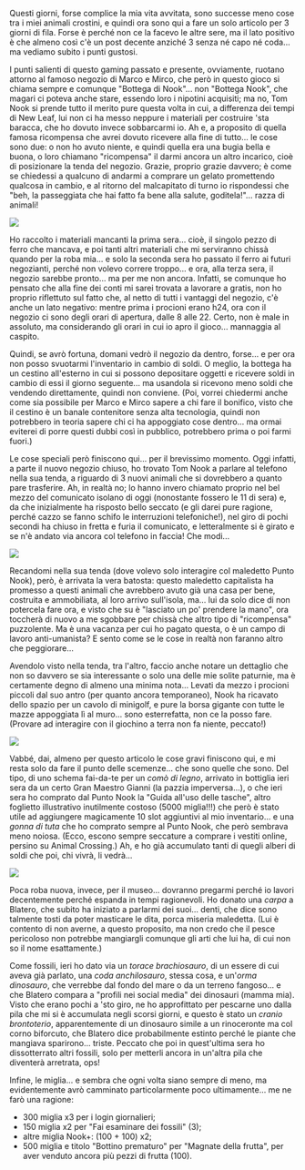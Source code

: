 <!--t Progressi a rallentatore e momenti più calmi, su New Horizons (Giorni 9-10-11) t-->
<!--d Questi giorni, forse complice la mia vita avvitata, sono successe meno cose tra i miei animali crostini, e quindi ora sono qui a fare un solo d-->
<!--tag Random tag-->

Questi giorni, forse complice la mia vita avvitata, sono successe meno cose tra i miei animali crostini, e quindi ora sono qui a fare un solo articolo per 3 giorni di fila. Forse è perché non ce la facevo le altre sere, ma il lato positivo è che almeno così c'è un post decente anziché 3 senza né capo né coda... ma vediamo subito i punti gustosi.

I punti salienti di questo gaming passato e presente, ovviamente, ruotano attorno al famoso negozio di Marco e Mirco, che però in questo gioco si chiama sempre e comunque "Bottega di Nook"... non "Bottega Nook", che magari ci poteva anche stare, essendo loro i nipotini acquisiti; ma no, Tom Nook si prende tutto il merito pure questa volta in cui, a differenza dei tempi di New Leaf, lui non ci ha messo neppure i materiali per costruire 'sta baracca, che ho dovuto invece sobbarcarmi io. Ah e, a proposito di quella famosa ricompensa che avrei dovuto ricevere alla fine di tutto... le cose sono due: o non ho avuto niente, e quindi quella era una bugia bella e buona, o loro chiamano "ricompensa" il darmi ancora un altro incarico, cioè di posizionare la tenda del negozio. Grazie, proprio grazie davvero; è come se chiedessi a qualcuno di andarmi a comprare un gelato promettendo qualcosa in cambio, e al ritorno del malcapitato di turno io rispondessi che "beh, la passeggiata che hai fatto fa bene alla salute, goditela!"... razza di animali!

![](https://stuff.octt.eu.org/content/images/20250926083124-2025092500534600-02CB906EA538A35643C1E1484C4B947D.jpg)

Ho raccolto i materiali mancanti la prima sera... cioè, il singolo pezzo di ferro che mancava, e poi tanti altri materiali che mi serviranno chissà quando per la roba mia... e solo la seconda sera ho passato il ferro ai futuri negozianti, perché non volevo correre troppo... e ora, alla terza sera, il negozio sarebbe pronto... ma per me non ancora.
Infatti, se comunque ho pensato che alla fine dei conti mi sarei trovata a lavorare a gratis, non ho proprio riflettuto sul fatto che, al netto di tutti i vantaggi del negozio, c'è anche un lato negativo: mentre prima i procioni erano h24, ora con il negozio ci sono degli orari di apertura, dalle 8 alle 22. Certo, non è male in assoluto, ma considerando gli orari in cui io apro il gioco... mannaggia al caspito.

Quindi, se avrò fortuna, domani vedrò il negozio da dentro, forse... e per ora non posso svuotarmi l'inventario in cambio di soldi. O meglio, la bottega ha un cestino all'esterno in cui si possono depositare oggetti e ricevere soldi in cambio di essi il giorno seguente... ma usandola si ricevono meno soldi che vendendo direttamente, quindi non conviene. (Poi, vorrei chiedermi anche come sia possibile per Marco e Mirco sapere a chi fare il bonifico, visto che il cestino è un banale contenitore senza alta tecnologia, quindi non potrebbero in teoria sapere chi ci ha appoggiato cose dentro... ma ormai eviterei di porre questi dubbi così in pubblico, potrebbero prima o poi farmi fuori.)

Le cose speciali però finiscono qui... per il brevissimo momento. Oggi infatti, a parte il nuovo negozio chiuso, ho trovato Tom Nook a parlare al telefono nella sua tenda, a riguardo di 3 nuovi animali che si dovrebbero a quanto pare trasferire. Ah, in realtà no; lo hanno invero chiamato proprio nel bel mezzo del comunicato isolano di oggi (nonostante fossero le 11 di sera) e, da che inizialmente ha risposto bello seccato (e gli darei pure ragione, perché cazzo se fanno schifo le interruzioni telefoniche!), nel giro di pochi secondi ha chiuso in fretta e furia il comunicato, e letteralmente si è girato e se n'è andato via ancora col telefono in faccia! Che modi...

![](https://stuff.octt.eu.org/content/images/20250926082707-2025092523361600-02CB906EA538A35643C1E1484C4B947D.jpg)

Recandomi nella sua tenda (dove volevo solo interagire col maledetto Punto Nook), però, è arrivata la vera batosta: questo maledetto capitalista ha promesso a questi animali che avrebbero avuto già una casa per bene, costruita e ammobiliata, al loro arrivo sull'isola, ma... lui da solo dice di non potercela fare ora, e visto che su è "lasciato un po' prendere la mano", ora toccherà di nuovo a me sgobbare per chissà che altro tipo di "ricompensa" puzzolente. Ma è una vacanza per cui ho pagato questa, o è un campo di lavoro anti-umanista? E sento come se le cose in realtà non faranno altro che peggiorare...

Avendolo visto nella tenda, tra l'altro, faccio anche notare un dettaglio che non so davvero se sia interessante o solo una delle mie solite paturnie, ma è certamente degno di almeno una minima nota... Levati da mezzo i procioni piccoli dal suo antro (per quanto ancora temporaneo), Nook ha ricavato dello spazio per un cavolo di minigolf, e pure la borsa gigante con tutte le mazze appoggiata lì al muro... sono esterrefatta, non ce la posso fare. (Provare ad interagire con il giochino a terra non fa niente, peccato!)

![](https://stuff.octt.eu.org/content/images/20250926083217-2025092523400500-02CB906EA538A35643C1E1484C4B947D.jpg)

Vabbé, dai, almeno per questo articolo le cose gravi finiscono qui, e mi resta solo da fare il punto delle scemenze... che sono quelle che sono. Del tipo, di uno schema fai-da-te per un _comò di legno_, arrivato in bottiglia ieri sera da un certo Gran Maestro Gianni (la pazzia imperversa...), o che ieri sera ho comprato dal Punto Nook la "Guida all'uso delle tasche", altro foglietto illustrativo inutilmente costoso (5000 miglia!!!) che però è stato utile ad aggiungere magicamente 10 slot aggiuntivi al mio inventario... e una _gonna di tuta_ che ho comprato sempre al Punto Nook, che però sembrava meno noiosa. (Ecco, escono sempre seccature a comprare i vestiti online, persino su Animal Crossing.) Ah, e ho già accumulato tanti di quegli alberi di soldi che poi, chi vivrà, li vedrà...

![](https://stuff.octt.eu.org/content/images/20250926082601-2025092401065800-02CB906EA538A35643C1E1484C4B947D.jpg)

Poca roba nuova, invece, per il museo... dovranno pregarmi perché io lavori decentemente perché espanda in tempi ragionevoli. Ho donato una *carpa* a Blatero, che subito ha iniziato a parlarmi dei suoi... denti, che dice sono talmente tosti da poter masticare le dita, porca miseria maledetta. (Lui è contento di non averne, a questo proposito, ma non credo che il pesce pericoloso non potrebbe mangiargli comunque gli arti che lui ha, di cui non so il nome esattamente.)

Come fossili, ieri ho dato via un _torace brachiosauro_, di un essere di cui aveva già parlato, una _coda anchilosauro_, stessa cosa, e un'_orma dinosauro_, che verrebbe dal fondo del mare o da un terreno fangoso... e che Blatero compara a "profili nei social media" dei dinosauri (mamma mia). Visto che erano pochi a 'sto giro, ne ho approfittato per pescarne uno dalla pila che mi si è accumulata negli scorsi giorni, e questo è stato un _cranio brontoterio_, apparentemente di un dinosauro simile a un rinoceronte ma col corno biforcuto, che Blatero dice probabilmente estinto perché le piante che mangiava sparirono... triste. Peccato che poi in quest'ultima sera ho dissotterrato altri fossili, solo per metterli ancora in un'altra pila che diventerà arretrata, ops!

Infine, le miglia... e sembra che ogni volta siano sempre di meno, ma evidentemente avrò camminato particolarmente poco ultimamente... me ne farò una ragione:

+ 300 miglia x3 per i login giornalieri;
+ 150 miglia x2 per "Fai esaminare dei fossili" (3);
+ altre miglia Nook+: (100 + 100) x2;
+ 500 miglia e titolo "Bottino prematuro" per "Magnate della frutta", per aver venduto ancora più pezzi di frutta (100).